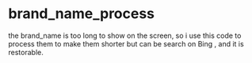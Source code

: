 # brand_name_process
the brand_name is too long to show on the screen, so i use this code to process them to make them shorter but can be search on Bing , and it is restorable.
